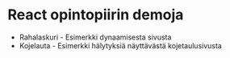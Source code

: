 # React opintopiirin demoja

* Rahalaskuri - Esimerkki dynaamisesta sivusta
* Kojelauta - Esimerkki hälytyksiä näyttävästä kojetaulusivusta
